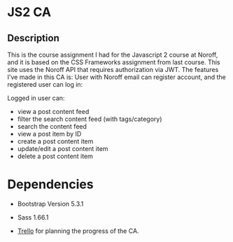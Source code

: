 # JS2 CA
## Description
This is the course assignment I had for the Javascript 2 course at Noroff, and it is based on the CSS Frameworks assignment from last course. 
This site uses the Noroff API that requires authorization via JWT. 
The features I've made in this CA is: User with Noroff email can register account, and the registered user can log in:

Logged in user can: 
- view a post content feed
- filter the search content feed (with tags/category)
- search the content feed
- view a post item by ID
- create a post content item
- update/edit a post content item
- delete a post content item

# Dependencies
* Bootstrap Version 5.3.1
* Sass 1.66.1

* [Trello](https://trello.com/invite/b/4w8m0HFl/ATTIe54214c0d4a9985ab146d06e96b4ec2eFA849528/js2-ca-development) for planning the progress of the CA.




